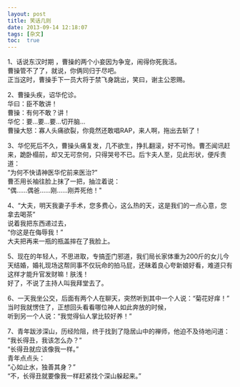 ```yaml
---
layout: post
title: 笑话几则
date: 2013-09-14 12:18:07
tags: [杂文]
toc:  true
---
```


1、话说东汉时期 ，曹操的两个小妾因为争宠，闹得你死我活。  
曹操管不了了，就说，你俩同归于尽吧。  
正当这时，曹操手下一员大将于禁飞身跳出，笑曰，谢主公恩赐。  

2、曹操头疾，诏华佗诊。  
华曰：臣不敢讲！  
曹操：有何不敢？讲！   
华佗：要…要…要…切开脑...  
曹操大怒：寡人头痛欲裂，你竟然还敢唱RAP，来人啊，拖出去斩了！  

3、华佗死后不久，曹操头痛复发，几不欲生，挣扎翻滚，好不可怜。曹丕闻讯赶来，跪卧榻前，却又无可奈何，只得哭号不已。后卞夫人至，见此形状，便斥责道：  
“为何不快请神医华佗前来医治?”  
曹丕用长袖往脸上抹了一把，抽泣着说：  
“偶……偶爸……刚……刚弄死他！"  

4、“大夫，明天我妻子手术，您多费心，这么热的天，这是我们的一点心意，您拿去喝茶”  
说着我把东西递过去，  
“你这是在侮辱我！”  
大夫把再来一瓶的瓶盖摔在了我脸上。  

5、现在的年轻人，不思进取，专搞歪门邪道，我们局长家体重为200斤的女儿今天结婚，婚礼现场这帮同事不仅玩命的拍马屁，还昧着良心夸新娘好看，难道只有这样才能升官发财嘛！肤浅！  
好了，不说了主持人叫我拜堂去了。  

6、一天我坐公交，后面有两个人在聊天，突然听到其中一个人说：“菊花好痒！”  
当时我就愣住了，正想回头看看哪位神人如此奔放的时候，  
听到另一个人说：“我觉得仙人掌比较好养！”  

7、青年跋涉深山，历经险阻，终于找到了隐居山中的禅师，他迫不及待地问道：  
“我长得丑，我该怎么办？”  
“长得丑就应该像我一样。”  
青年点点头：  
“心如止水，独善其身？”  
“不，长得丑就要像我一样赶紧找个深山躲起来。”
